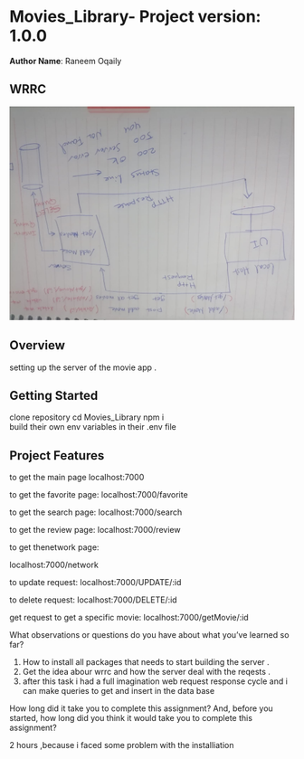 # Movies_Library- Project version: 1.0.0

**Author Name**: Raneem Oqaily

## WRRC
![](wrrc14.jpeg)

## Overview
setting up the server of the movie app .

## Getting Started
<!-- What are the steps that a user must take in order to build this app on their own machine and get it running? -->
clone repository
cd Movies_Library
npm i  
build their own env variables in their .env file



## Project Features
to get the main page
localhost:7000

to get the favorite page:
localhost:7000/favorite

to get the search page:
localhost:7000/search

to get the review page:
localhost:7000/review

to get thenetwork page:

localhost:7000/network

to update request:
localhost:7000/UPDATE/:id

to delete request:
localhost:7000/DELETE/:id

get request to get a specific movie:
localhost:7000/getMovie/:id


What observations or questions do you have about what you’ve learned so far?
1. How to install all packages that needs to start building the server .
2. Get the idea abour wrrc and how the server deal with the reqests .
3. after this task i had a full imagination web request response cycle and i can make queries to get and insert in the data base  


How long did it take you to complete this assignment? And, before you started, how long did you think it would take you to complete this assignment?

2 hours ,because i faced some problem with the installiation